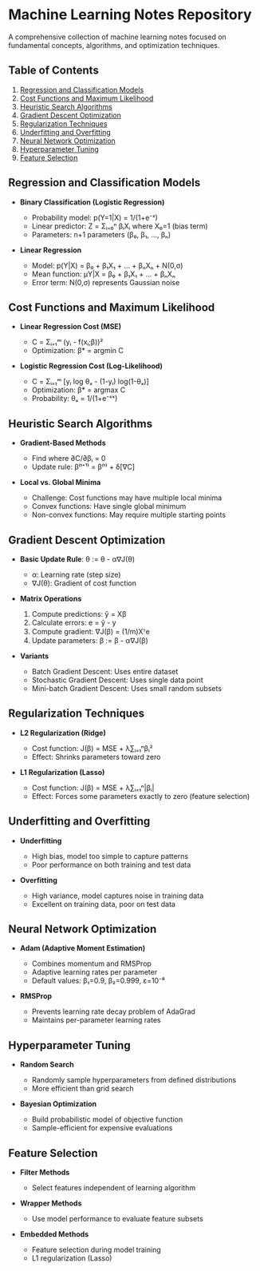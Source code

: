# Machine Learning Notes Repository

A comprehensive collection of machine learning notes focused on fundamental concepts, algorithms, and optimization techniques.

## Table of Contents

1. [Regression and Classification Models](#regression-and-classification-models)
2. [Cost Functions and Maximum Likelihood](#cost-functions-and-maximum-likelihood)
3. [Heuristic Search Algorithms](#heuristic-search-algorithms)
4. [Gradient Descent Optimization](#gradient-descent-optimization)
5. [Regularization Techniques](#regularization-techniques)
6. [Underfitting and Overfitting](#underfitting-and-overfitting)
7. [Neural Network Optimization](#neural-network-optimization)
8. [Hyperparameter Tuning](#hyperparameter-tuning)
9. [Feature Selection](#feature-selection)

## Regression and Classification Models

- **Binary Classification (Logistic Regression)**
  - Probability model: p(Y=1|X) = 1/(1+e⁻ᶻ)
  - Linear predictor: Z = Σᵢ₌₀ⁿ βᵢXᵢ where X₀=1 (bias term)
  - Parameters: n+1 parameters (β₀, β₁, ..., βₙ)

- **Linear Regression**
  - Model: p(Y|X) = β₀ + β₁X₁ + ... + βₙXₙ + N(0,σ)
  - Mean function: μY|X = β₀ + β₁X₁ + ... + βₙXₙ
  - Error term: N(0,σ) represents Gaussian noise

## Cost Functions and Maximum Likelihood

- **Linear Regression Cost (MSE)**
  - C = Σᵢ₌₁ᵐ (yᵢ - f(xᵢ;β))²
  - Optimization: β* = argmin C

- **Logistic Regression Cost (Log-Likelihood)**
  - C = Σᵢ₌₁ᵐ [yᵢ log θₓ - (1-yᵢ) log(1-θₓ)]
  - Optimization: β* = argmax C
  - Probability: θₓ = 1/(1+e⁻ᶻˣ)

## Heuristic Search Algorithms

- **Gradient-Based Methods**
  - Find where ∂C/∂βᵢ = 0
  - Update rule: β⁽ᵗ⁺¹⁾ = β⁽ᵗ⁾ + δ[∇C]

- **Local vs. Global Minima**
  - Challenge: Cost functions may have multiple local minima
  - Convex functions: Have single global minimum
  - Non-convex functions: May require multiple starting points

## Gradient Descent Optimization

- **Basic Update Rule**: θ := θ - α∇J(θ)
  - α: Learning rate (step size)
  - ∇J(θ): Gradient of cost function

- **Matrix Operations**
  1. Compute predictions: ŷ = Xβ
  2. Calculate errors: e = ŷ - y
  3. Compute gradient: ∇J(β) = (1/m)Xᵀe
  4. Update parameters: β := β - α∇J(β)

- **Variants**
  - Batch Gradient Descent: Uses entire dataset
  - Stochastic Gradient Descent: Uses single data point
  - Mini-batch Gradient Descent: Uses small random subsets

## Regularization Techniques

- **L2 Regularization (Ridge)**
  - Cost function: J(β) = MSE + λ∑ᵢ₌₁ⁿβᵢ²
  - Effect: Shrinks parameters toward zero

- **L1 Regularization (Lasso)**
  - Cost function: J(β) = MSE + λ∑ᵢ₌₁ⁿ|βᵢ|
  - Effect: Forces some parameters exactly to zero (feature selection)

## Underfitting and Overfitting

- **Underfitting**
  - High bias, model too simple to capture patterns
  - Poor performance on both training and test data

- **Overfitting**
  - High variance, model captures noise in training data
  - Excellent on training data, poor on test data

## Neural Network Optimization

- **Adam (Adaptive Moment Estimation)**
  - Combines momentum and RMSProp
  - Adaptive learning rates per parameter
  - Default values: β₁=0.9, β₂=0.999, ε=10⁻⁸

- **RMSProp**
  - Prevents learning rate decay problem of AdaGrad
  - Maintains per-parameter learning rates

## Hyperparameter Tuning

- **Random Search**
  - Randomly sample hyperparameters from defined distributions
  - More efficient than grid search

- **Bayesian Optimization**
  - Build probabilistic model of objective function
  - Sample-efficient for expensive evaluations

## Feature Selection

- **Filter Methods**
  - Select features independent of learning algorithm

- **Wrapper Methods**
  - Use model performance to evaluate feature subsets

- **Embedded Methods**
  - Feature selection during model training
  - L1 regularization (Lasso) 
